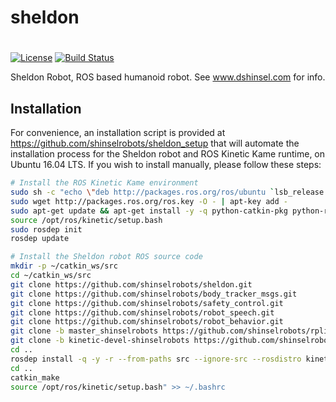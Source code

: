 # sheldon
#


[![License](https://img.shields.io/badge/License-Apache%202.0-blue.svg)](https://opensource.org/licenses/Apache-2.0)
[![Build Status](https://travis-ci.org/shinselrobots/sheldon.svg?branch=master)](https://travis-ci.org/shinselrobots/sheldon)

Sheldon Robot, ROS based humanoid robot.  See www.dshinsel.com for info.

## Installation

For convenience, an installation script is provided at https://github.com/shinselrobots/sheldon_setup that will automate the installation process for the Sheldon robot and ROS Kinetic Kame runtime, on Ubuntu 16.04 LTS.  If you wish to install manually, please follow these steps:

```bash
# Install the ROS Kinetic Kame environment
sudo sh -c "echo \"deb http://packages.ros.org/ros/ubuntu `lsb_release -sc` main\" > /etc/apt/sources.list.d/ros-latest.list"
sudo wget http://packages.ros.org/ros.key -O - | apt-key add -
sudo apt-get update && apt-get install -y -q python-catkin-pkg python-rosdep python-wstool ros-kinetic-full-desktop build-essential
source /opt/ros/kinetic/setup.bash
sudo rosdep init
rosdep update

# Install the Sheldon robot ROS source code
mkdir -p ~/catkin_ws/src
cd ~/catkin_ws/src
git clone https://github.com/shinselrobots/sheldon.git
git clone https://github.com/shinselrobots/body_tracker_msgs.git
git clone https://github.com/shinselrobots/safety_control.git
git clone https://github.com/shinselrobots/robot_speech.git
git clone https://github.com/shinselrobots/robot_behavior.git
git clone -b master_shinselrobots https://github.com/shinselrobots/rplidar_ros.git
git clone -b kinetic-devel-shinselrobots https://github.com/shinselrobots/realsense_samples_ros.git
cd ..
rosdep install -q -y -r --from-paths src --ignore-src --rosdistro kinetic
cd ..
catkin_make
source /opt/ros/kinetic/setup.bash" >> ~/.bashrc
```


